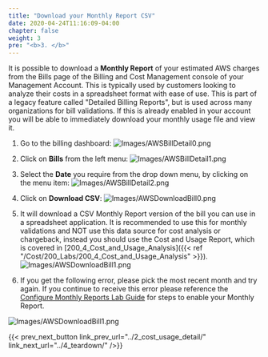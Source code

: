 ```yaml
---
title: "Download your Monthly Report CSV"
date: 2020-04-24T11:16:09-04:00
chapter: false
weight: 3
pre: "<b>3. </b>"
---
```


It is possible to download a **Monthly Report** of your estimated AWS charges from the Bills page of the Billing and Cost Management console of your Management Account. This is typically used by customers looking to analyze their costs in a spreadsheet format with ease of use. This is part of a legacy feature called "Detailed Billing Reports", but is used across many organizations for bill validations. If this is already enabled in your account you will be able to immediately download your monthly usage file and view it. 

1. Go to the billing dashboard:
![Images/AWSBillDetail0.png](/Cost/100_4_Cost_and_Usage_Analysis/Images/AWSBillDetail0.png?classes=lab_picture_small)

2. Click on **Bills** from the left menu:
![Images/AWSBillDetail1.png](/Cost/100_4_Cost_and_Usage_Analysis/Images/AWSDownloadBill0.png?classes=lab_picture_small)

3. Select the **Date** you require from the drop down menu, by clicking on the menu item:
![Images/AWSBillDetail2.png](/Cost/100_4_Cost_and_Usage_Analysis/Images/AWSDownloadBill1.png?classes=lab_picture_small)

4. Click on **Download CSV**:
![Images/AWSDownloadBill0.png](/Cost/100_4_Cost_and_Usage_Analysis/Images/AWSDownloadBill2.png?classes=lab_picture_small)

5. It will download a CSV Monthly Report version of the bill you can use in a spreadsheet application. It is recommended to use this for monthly validations and NOT use this data source for cost analysis or chargeback, instead you should use the Cost and Usage Report, which is covered in [200_4_Cost_and_Usage_Analysis]({{< ref "/Cost/200_Labs/200_4_Cost_and_Usage_Analysis" >}}).
![Images/AWSDownloadBill1.png](/Cost/100_4_Cost_and_Usage_Analysis/Images/AWSDownloadBill3.png?classes=lab_picture_small)

6. If you get the following error, please pick the most recent month and try again. If you continue to receive this error please reference the [Configure Monthly Reports Lab Guide](https://wellarchitectedlabs.com/cost/100_labs/100_1_aws_account_setup/9_monthly_report/) for steps to enable your Monthly Report. 

![Images/AWSDownloadBill1.png](/Cost/100_4_Cost_and_Usage_Analysis/Images/AWSDownloadBill4.png?classes=lab_picture_small)


{{< prev_next_button link_prev_url="../2_cost_usage_detail/" link_next_url="../4_teardown/" />}}